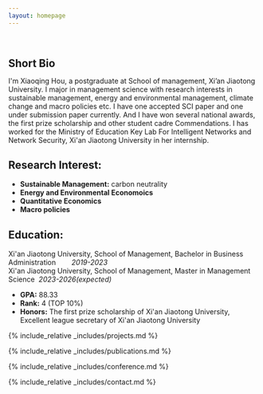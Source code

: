 ```yaml
---
layout: homepage
---
```


<h1 id="about-me"></h1>

<h2 style="margin: 60px 0px 10px;">Short Bio</h2>

I'm Xiaoqing Hou, a postgraduate at School of management, Xi’an Jiaotong University. I major in management science with research interests in sustainable management, energy and environmental management, climate change and macro policies etc. I have one accepted SCI paper and one under submission paper currently. And I have won several national awards, the first prize scholarship and other student cadre Commendations. I has worked for the Ministry of Education Key Lab For Intelligent Networks and Network Security, Xi'an Jiaotong University in her internship.
## Research Interest:
- **Sustainable Management:** carbon neutrality
- **Energy and Environmental Economoics**
- **Quantitative Economics** 
- **Macro policies**

## Education:
 Xi'an Jiaotong University, School of Management, Bachelor in Business Administration&nbsp;&nbsp;&nbsp;&nbsp;&nbsp;&nbsp;&nbsp;&nbsp;*2019-2023*
 <br>
 Xi'an Jiaotong University, School of Management, Master in Management Science&nbsp;&nbsp;*2023-2026(expected)*
- **GPA:** 88.33
- **Rank:** 4 (TOP 10%)
- **Honors:** The first prize scholarship of Xi'an Jiaotong University, Excellent league secretary of Xi'an Jiaotong University

{% include_relative _includes/projects.md %}

{% include_relative _includes/publications.md %}

{% include_relative _includes/conference.md %}

{% include_relative _includes/contact.md %}
<!-- <strong style="color:#e74d3c; font-weight:600"><strong style="color:#e74d3c; font-weight:600">I am currently on the 2023-2024 academic job market, looking for faculty positions in CS, CSE, ECE, IEOR, etc., related to Artificial Intelligence, Computer Vision, and Machine Learning. Please feel free to contact me if you are interested. I am also happy to give talks on my research in related seminars.</strong></strong> -->


<!-- 
{% include_relative _includes/publications.md %}

{% include_relative _includes/teaching.md %}

{% include_relative _includes/talks.md %}

{% include_relative _includes/services.md %}


 -->
